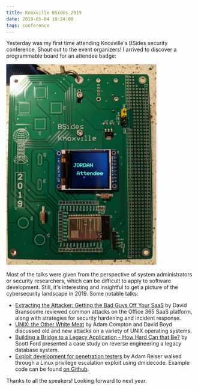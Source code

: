 ```yaml
---
title: Knoxville BSides 2019
date: 2019-05-04 10:24:08
tags: conference
---
```


Yesterday was my first time attending Knoxville's BSides security conference. Shout out to the event organizers! I arrived to discover a programmable board for an attendee badge:

![](/images/knoxville-bsides-2019-badge.jpg)

Most of the talks were given from the perspective of system administrators or security researchers, which can be difficult to apply to software development. Still, it's interesting and insightful to get a picture of the cybersecurity landscape in 2019. Some notable talks:

 - [Extracting the Attacker: Getting the Bad Guys Off Your SaaS](https://twitter.com/branscome_david) by David Branscome reviewed common attacks on the Office 365 SaaS platform, along with strategies for security hardening and incident response.
 - [UNIX: the Other White Meat](https://www.slideshare.net/AdamCompton4/bsidesknoxville-2019-unix-the-other-white-meat) by Adam Compton and David Boyd discussed old and new attacks on a variety of UNIX operating systems.
 - [Building a Bridge to a Legacy Application - How Hard Can that Be?](https://twitter.com/mscottford?lang=en) by Scott Ford presented a case study on reverse engineering a legacy database system.
 - [Exploit development for penetration testers](https://t.co/0TTJwMml0I) by Adam Reiser walked through a Linux privilege escalation exploit using dmidecode. Example code can be found [on Github](https://github.com/adamreiser/dmiwrite).

Thanks to all the speakers! Looking forward to next year.